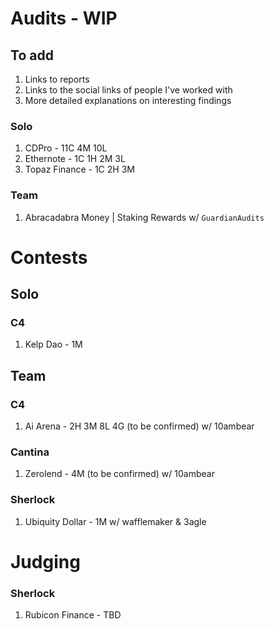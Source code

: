 # Audits - WIP

## To add 
1. Links to reports
2. Links to the social links of people I've worked with
3. More detailed explanations on interesting findings

### Solo
1. CDPro - 11C 4M 10L
2. Ethernote - 1C 1H 2M 3L
3. Topaz Finance - 1C 2H 3M

### Team
1. Abracadabra Money | Staking Rewards w/ `GuardianAudits`


# Contests

## Solo
### C4
1. Kelp Dao - 1M


## Team
### C4
1. Ai Arena - 2H 3M 8L 4G (to be confirmed) w/ 10ambear

### Cantina
1. Zerolend - 4M (to be confirmed) w/ 10ambear

### Sherlock
1. Ubiquity Dollar - 1M w/ wafflemaker & 3agle

# Judging
### Sherlock
1. Rubicon Finance - TBD